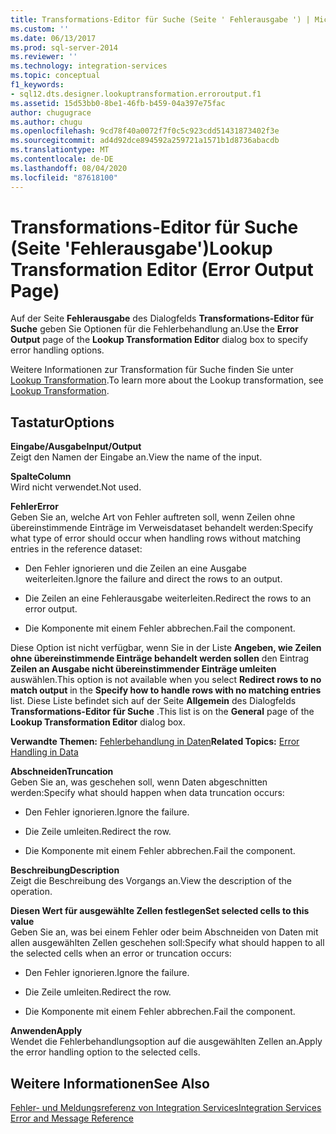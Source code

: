 ```yaml
---
title: Transformations-Editor für Suche (Seite ' Fehlerausgabe ') | Microsoft-Dokumentation
ms.custom: ''
ms.date: 06/13/2017
ms.prod: sql-server-2014
ms.reviewer: ''
ms.technology: integration-services
ms.topic: conceptual
f1_keywords:
- sql12.dts.designer.lookuptransformation.erroroutput.f1
ms.assetid: 15d53bb0-8be1-46fb-b459-04a397e75fac
author: chugugrace
ms.author: chugu
ms.openlocfilehash: 9cd78f40a0072f7f0c5c923cdd51431873402f3e
ms.sourcegitcommit: ad4d92dce894592a259721a1571b1d8736abacdb
ms.translationtype: MT
ms.contentlocale: de-DE
ms.lasthandoff: 08/04/2020
ms.locfileid: "87618100"
---
```

# <a name="lookup-transformation-editor-error-output-page"></a><span data-ttu-id="eb0e4-102">Transformations-Editor für Suche (Seite 'Fehlerausgabe')</span><span class="sxs-lookup"><span data-stu-id="eb0e4-102">Lookup Transformation Editor (Error Output Page)</span></span>
  <span data-ttu-id="eb0e4-103">Auf der Seite **Fehlerausgabe** des Dialogfelds **Transformations-Editor für Suche** geben Sie Optionen für die Fehlerbehandlung an.</span><span class="sxs-lookup"><span data-stu-id="eb0e4-103">Use the **Error Output** page of the **Lookup Transformation Editor** dialog box to specify error handling options.</span></span>  
  
 <span data-ttu-id="eb0e4-104">Weitere Informationen zur Transformation für Suche finden Sie unter [Lookup Transformation](data-flow/transformations/lookup-transformation.md).</span><span class="sxs-lookup"><span data-stu-id="eb0e4-104">To learn more about the Lookup transformation, see [Lookup Transformation](data-flow/transformations/lookup-transformation.md).</span></span>  
  
## <a name="options"></a><span data-ttu-id="eb0e4-105">Tastatur</span><span class="sxs-lookup"><span data-stu-id="eb0e4-105">Options</span></span>  
 <span data-ttu-id="eb0e4-106">**Eingabe/Ausgabe**</span><span class="sxs-lookup"><span data-stu-id="eb0e4-106">**Input/Output**</span></span>  
 <span data-ttu-id="eb0e4-107">Zeigt den Namen der Eingabe an.</span><span class="sxs-lookup"><span data-stu-id="eb0e4-107">View the name of the input.</span></span>  
  
 <span data-ttu-id="eb0e4-108">**Spalte**</span><span class="sxs-lookup"><span data-stu-id="eb0e4-108">**Column**</span></span>  
 <span data-ttu-id="eb0e4-109">Wird nicht verwendet.</span><span class="sxs-lookup"><span data-stu-id="eb0e4-109">Not used.</span></span>  
  
 <span data-ttu-id="eb0e4-110">**Fehler**</span><span class="sxs-lookup"><span data-stu-id="eb0e4-110">**Error**</span></span>  
 <span data-ttu-id="eb0e4-111">Geben Sie an, welche Art von Fehler auftreten soll, wenn Zeilen ohne übereinstimmende Einträge im Verweisdataset behandelt werden:</span><span class="sxs-lookup"><span data-stu-id="eb0e4-111">Specify what type of error should occur when handling rows without matching entries in the reference dataset:</span></span>  
  
-   <span data-ttu-id="eb0e4-112">Den Fehler ignorieren und die Zeilen an eine Ausgabe weiterleiten.</span><span class="sxs-lookup"><span data-stu-id="eb0e4-112">Ignore the failure and direct the rows to an output.</span></span>  
  
-   <span data-ttu-id="eb0e4-113">Die Zeilen an eine Fehlerausgabe weiterleiten.</span><span class="sxs-lookup"><span data-stu-id="eb0e4-113">Redirect the rows to an error output.</span></span>  
  
-   <span data-ttu-id="eb0e4-114">Die Komponente mit einem Fehler abbrechen.</span><span class="sxs-lookup"><span data-stu-id="eb0e4-114">Fail the component.</span></span>  
  
 <span data-ttu-id="eb0e4-115">Diese Option ist nicht verfügbar, wenn Sie in der Liste **Angeben, wie Zeilen ohne übereinstimmende Einträge behandelt werden sollen** den Eintrag **Zeilen an Ausgabe nicht übereinstimmender Einträge umleiten** auswählen.</span><span class="sxs-lookup"><span data-stu-id="eb0e4-115">This option is not available when you select **Redirect rows to no match output** in the **Specify how to handle rows with no matching entries** list.</span></span> <span data-ttu-id="eb0e4-116">Diese Liste befindet sich auf der Seite **Allgemein** des Dialogfelds **Transformations-Editor für Suche** .</span><span class="sxs-lookup"><span data-stu-id="eb0e4-116">This list is on the **General** page of the **Lookup Transformation Editor** dialog box.</span></span>  
  
 <span data-ttu-id="eb0e4-117">**Verwandte Themen:** [Fehlerbehandlung in Daten](data-flow/error-handling-in-data.md)</span><span class="sxs-lookup"><span data-stu-id="eb0e4-117">**Related Topics:** [Error Handling in Data](data-flow/error-handling-in-data.md)</span></span>  
  
 <span data-ttu-id="eb0e4-118">**Abschneiden**</span><span class="sxs-lookup"><span data-stu-id="eb0e4-118">**Truncation**</span></span>  
 <span data-ttu-id="eb0e4-119">Geben Sie an, was geschehen soll, wenn Daten abgeschnitten werden:</span><span class="sxs-lookup"><span data-stu-id="eb0e4-119">Specify what should happen when data truncation occurs:</span></span>  
  
-   <span data-ttu-id="eb0e4-120">Den Fehler ignorieren.</span><span class="sxs-lookup"><span data-stu-id="eb0e4-120">Ignore the failure.</span></span>  
  
-   <span data-ttu-id="eb0e4-121">Die Zeile umleiten.</span><span class="sxs-lookup"><span data-stu-id="eb0e4-121">Redirect the row.</span></span>  
  
-   <span data-ttu-id="eb0e4-122">Die Komponente mit einem Fehler abbrechen.</span><span class="sxs-lookup"><span data-stu-id="eb0e4-122">Fail the component.</span></span>  
  
 <span data-ttu-id="eb0e4-123">**Beschreibung**</span><span class="sxs-lookup"><span data-stu-id="eb0e4-123">**Description**</span></span>  
 <span data-ttu-id="eb0e4-124">Zeigt die Beschreibung des Vorgangs an.</span><span class="sxs-lookup"><span data-stu-id="eb0e4-124">View the description of the operation.</span></span>  
  
 <span data-ttu-id="eb0e4-125">**Diesen Wert für ausgewählte Zellen festlegen**</span><span class="sxs-lookup"><span data-stu-id="eb0e4-125">**Set selected cells to this value**</span></span>  
 <span data-ttu-id="eb0e4-126">Geben Sie an, was bei einem Fehler oder beim Abschneiden von Daten mit allen ausgewählten Zellen geschehen soll:</span><span class="sxs-lookup"><span data-stu-id="eb0e4-126">Specify what should happen to all the selected cells when an error or truncation occurs:</span></span>  
  
-   <span data-ttu-id="eb0e4-127">Den Fehler ignorieren.</span><span class="sxs-lookup"><span data-stu-id="eb0e4-127">Ignore the failure.</span></span>  
  
-   <span data-ttu-id="eb0e4-128">Die Zeile umleiten.</span><span class="sxs-lookup"><span data-stu-id="eb0e4-128">Redirect the row.</span></span>  
  
-   <span data-ttu-id="eb0e4-129">Die Komponente mit einem Fehler abbrechen.</span><span class="sxs-lookup"><span data-stu-id="eb0e4-129">Fail the component.</span></span>  
  
 <span data-ttu-id="eb0e4-130">**Anwenden**</span><span class="sxs-lookup"><span data-stu-id="eb0e4-130">**Apply**</span></span>  
 <span data-ttu-id="eb0e4-131">Wendet die Fehlerbehandlungsoption auf die ausgewählten Zellen an.</span><span class="sxs-lookup"><span data-stu-id="eb0e4-131">Apply the error handling option to the selected cells.</span></span>  
  
## <a name="see-also"></a><span data-ttu-id="eb0e4-132">Weitere Informationen</span><span class="sxs-lookup"><span data-stu-id="eb0e4-132">See Also</span></span>  
 [<span data-ttu-id="eb0e4-133">Fehler- und Meldungsreferenz von Integration Services</span><span class="sxs-lookup"><span data-stu-id="eb0e4-133">Integration Services Error and Message Reference</span></span>](../../2014/integration-services/integration-services-error-and-message-reference.md)  
  
  
